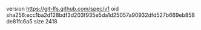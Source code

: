version https://git-lfs.github.com/spec/v1
oid sha256:ecc1ba2d128bdf3d203f935e5da1d25057a90932dfd527b669eb858de81fc6a5
size 2418
